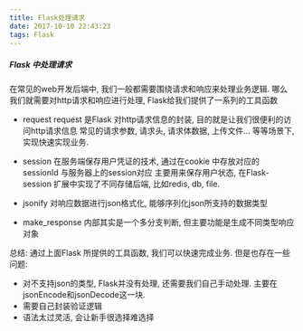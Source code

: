 ```yaml
---
title: Flask处理请求
date: 2017-10-10 22:43:23
tags: Flask
---
```



##### Flask 中处理请求

在常见的web开发后端中, 我们一般都需要围绕请求和响应来处理业务逻辑.
哪么我们就需要对http请求和响应进行处理, Flask给我们提供了一系列的工具函数

* request
    request 是Flask 对http请求信息的封装, 目的就是让我们很便利的访问http请求信息
    常见的请求参数, 请求头, 请求体数据, 上传文件... 等等场景下, 实现快速实现业务.
    
* session
    在服务端保存用户凭证的技术, 通过在cookie 中存放对应的sessionId 与服务器上的session对应
    主要用来保存用户状态, 在Flask-session 扩展中实现了不同存储后端, 比如redis, db, file.
    
* jsonify
    对响应数据进行json格式化, 能够序列化json所支持的数据类型

* make_response
    内部其实是一个多分支判断, 但主要功能是生成不同类型响应对象
    
总结:
通过上面Flask 所提供的工具函数, 我们可以快速完成业务. 但是也存在一些问题:

* 对不支持json的类型, Flask并没有处理, 还需要我们自己手动处理. 主要在jsonEncode和jsonDecode这一块.
* 需要自己封装验证逻辑
* 语法太过灵活, 会让新手很选择难选择
